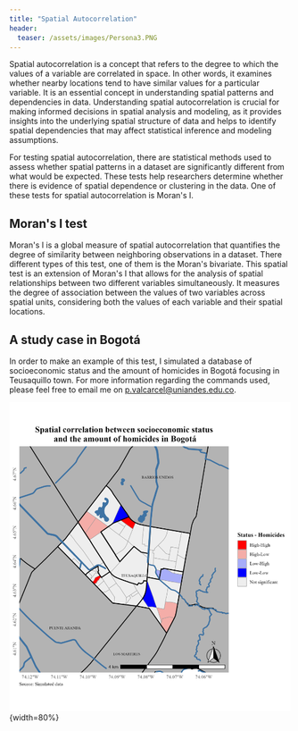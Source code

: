 ```yaml
---
title: "Spatial Autocorrelation"
header:
  teaser: /assets/images/Persona3.PNG
---
```

Spatial autocorrelation is a concept that refers to the degree to which the values of a variable are correlated in space. In other words, it examines whether nearby locations tend to have similar values for a particular variable. It is an essential concept in understanding spatial patterns and dependencies in data. Understanding spatial autocorrelation is crucial for making informed decisions in spatial analysis and modeling, as it provides insights into the underlying spatial structure of data and helps to identify spatial dependencies that may affect statistical inference and modeling assumptions.

For testing spatial autocorrelation, there are statistical methods used to assess whether spatial patterns in a dataset are significantly different from what would be expected. These tests help researchers determine whether there is evidence of spatial dependence or clustering in the data. One of these tests for spatial autocorrelation is Moran's I.

## Moran's I test

Moran's I is a global measure of spatial autocorrelation that quantifies the degree of similarity between neighboring observations in a dataset. There different types of this test, one of them is the Moran's bivariate. This spatial test is an extension of Moran's I that allows for the analysis of spatial relationships between two different variables simultaneously. It measures the degree of association between the values of two variables across spatial units, considering both the values of each variable and their spatial locations.

## A study case in Bogotá

In order to make an example of this test, I simulated a database of socioeconomic status and the amount of homicides in Bogotá focusing in Teusaquillo town. For more information regarding the commands used, please feel free to email me on <a href="mailto:p.valcarcel@uniandes.edu.co">p.valcarcel@uniandes.edu.co</a>.

![Insertando imagen](/assets/Maps/Moran_Bivariado.png){width=80%}


